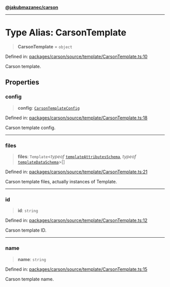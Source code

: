[**@jakubmazanec/carson**](../README.md)

---

# Type Alias: CarsonTemplate

> **CarsonTemplate** = `object`

Defined in:
[packages/carson/source/template/CarsonTemplate.ts:10](https://github.com/jakubmazanec/tools/blob/74fa88a6249b3d486436ae7655f4962bc4a86e11/packages/carson/source/template/CarsonTemplate.ts#L10)

Carson template.

## Properties

### config

> **config**: [`CarsonTemplateConfig`](CarsonTemplateConfig.md)

Defined in:
[packages/carson/source/template/CarsonTemplate.ts:18](https://github.com/jakubmazanec/tools/blob/74fa88a6249b3d486436ae7655f4962bc4a86e11/packages/carson/source/template/CarsonTemplate.ts#L18)

Carson template config.

---

### files

> **files**: `Template`\<_typeof_
> [`templateAttributesSchema`](../variables/templateAttributesSchema.md), _typeof_
> [`templateDataSchema`](../variables/templateDataSchema.md)\>[]

Defined in:
[packages/carson/source/template/CarsonTemplate.ts:21](https://github.com/jakubmazanec/tools/blob/74fa88a6249b3d486436ae7655f4962bc4a86e11/packages/carson/source/template/CarsonTemplate.ts#L21)

Carson template files, actually instances of Template.

---

### id

> **id**: `string`

Defined in:
[packages/carson/source/template/CarsonTemplate.ts:12](https://github.com/jakubmazanec/tools/blob/74fa88a6249b3d486436ae7655f4962bc4a86e11/packages/carson/source/template/CarsonTemplate.ts#L12)

Carson template ID.

---

### name

> **name**: `string`

Defined in:
[packages/carson/source/template/CarsonTemplate.ts:15](https://github.com/jakubmazanec/tools/blob/74fa88a6249b3d486436ae7655f4962bc4a86e11/packages/carson/source/template/CarsonTemplate.ts#L15)

Carson template name.
